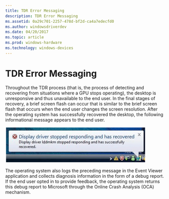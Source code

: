 ```yaml
---
title: TDR Error Messaging
description: TDR Error Messaging
ms.assetid: 0a29c701-2257-478d-bf2d-ca4a7edecfd0
ms.author: windowsdriverdev
ms.date: 04/20/2017
ms.topic: article
ms.prod: windows-hardware
ms.technology: windows-devices
---
```


# TDR Error Messaging


Throughout the TDR process (that is, the process of detecting and recovering from situations where a GPU stops operating), the desktop is unresponsive and thus unavailable to the end user. In the final stages of recovery, a brief screen flash can occur that is similar to the brief screen flash that occurs when the end user changes the screen resolution. After the operating system has successfully recovered the desktop, the following informational message appears to the end user.

![screen shot of a notification that the "display driver stopped responding and has recovered"](images/tdr-error.png)

The operating system also logs the preceding message in the Event Viewer application and collects diagnosis information in the form of a debug report. If the end user opted in to provide feedback, the operating system returns this debug report to Microsoft through the Online Crash Analysis (OCA) mechanism.

 

 





